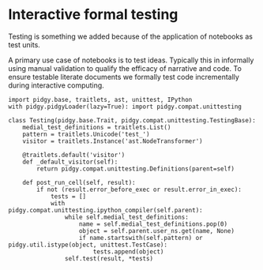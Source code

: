 # Interactive formal testing

Testing is something we added because of the application of notebooks as test units.

A primary use case of notebooks is to test ideas. Typically this in informally using
manual validation to qualify the efficacy of narrative and code. To ensure testable literate documents
we formally test code incrementally during interactive computing.

    import pidgy.base, traitlets, ast, unittest, IPython
    with pidgy.pidgyLoader(lazy=True): import pidgy.compat.unittesting

    class Testing(pidgy.base.Trait, pidgy.compat.unittesting.TestingBase):
        medial_test_definitions = traitlets.List()
        pattern = traitlets.Unicode('test_')
        visitor = traitlets.Instance('ast.NodeTransformer')

        @traitlets.default('visitor')
        def _default_visitor(self):
            return pidgy.compat.unittesting.Definitions(parent=self)

        def post_run_cell(self, result):
            if not (result.error_before_exec or result.error_in_exec):
                tests = []
                with pidgy.compat.unittesting.ipython_compiler(self.parent):
                    while self.medial_test_definitions:
                        name = self.medial_test_definitions.pop(0)
                        object = self.parent.user_ns.get(name, None)
                        if name.startswith(self.pattern) or pidgy.util.istype(object, unittest.TestCase):
                            tests.append(object)
                    self.test(result, *tests)
